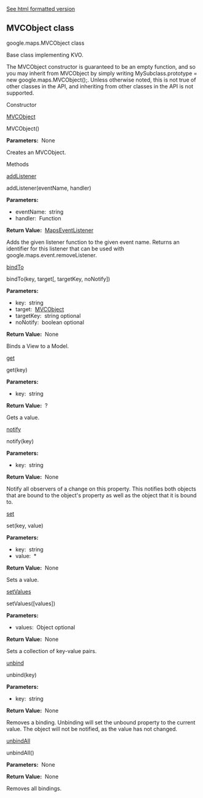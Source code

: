 [See html formatted version](https://huasofoundries.github.io/google-maps-documentation/MVCObject.html)


MVCObject class
---------------

google.maps.MVCObject class

Base class implementing KVO.  
  
The MVCObject constructor is guaranteed to be an empty function, and so you may inherit from MVCObject by simply writing MySubclass.prototype = new google.maps.MVCObject();. Unless otherwise noted, this is not true of other classes in the API, and inheriting from other classes in the API is not supported.

Constructor

[MVCObject](#MVCObject.constructor)

MVCObject()

**Parameters:**  None

Creates an MVCObject.

Methods

[addListener](#MVCObject.addListener)

addListener(eventName, handler)

**Parameters:** 

*   eventName:  string
*   handler:  Function

**Return Value:**  [MapsEventListener](MapsEventListener.md)

Adds the given listener function to the given event name. Returns an identifier for this listener that can be used with google.maps.event.removeListener.

[bindTo](#MVCObject.bindTo)

bindTo(key, target\[, targetKey, noNotify\])

**Parameters:** 

*   key:  string
*   target:  [MVCObject](MVCObject.md)
*   targetKey:  string optional
*   noNotify:  boolean optional

**Return Value:**  None

Binds a View to a Model.

[get](#MVCObject.get)

get(key)

**Parameters:** 

*   key:  string

**Return Value:**  ?

Gets a value.

[notify](#MVCObject.notify)

notify(key)

**Parameters:** 

*   key:  string

**Return Value:**  None

Notify all observers of a change on this property. This notifies both objects that are bound to the object's property as well as the object that it is bound to.

[set](#MVCObject.set)

set(key, value)

**Parameters:** 

*   key:  string
*   value:  \*

**Return Value:**  None

Sets a value.

[setValues](#MVCObject.setValues)

setValues(\[values\])

**Parameters:** 

*   values:  Object optional

**Return Value:**  None

Sets a collection of key-value pairs.

[unbind](#MVCObject.unbind)

unbind(key)

**Parameters:** 

*   key:  string

**Return Value:**  None

Removes a binding. Unbinding will set the unbound property to the current value. The object will not be notified, as the value has not changed.

[unbindAll](#MVCObject.unbindAll)

unbindAll()

**Parameters:**  None

**Return Value:**  None

Removes all bindings.